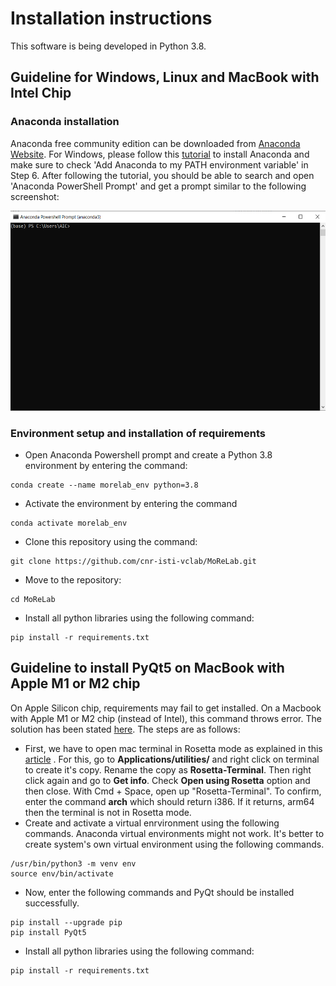 # Installation instructions
This software is being developed in Python 3.8.

## Guideline for Windows, Linux and MacBook with Intel Chip

### Anaconda installation
Anaconda free community edition can be downloaded from [Anaconda Website](https://www.anaconda.com/products/distribution). For Windows, please follow this [tutorial](https://www.datacamp.com/tutorial/installing-anaconda-windows) to install Anaconda and make sure to check 'Add Anaconda to my PATH environment variable' in Step 6. After following the tutorial, you should be able to search and open 'Anaconda PowerShell Prompt' and get a prompt similar to the following screenshot:
<p align="center">
  <img width="550" height="320" src="https://github.com/cnr-isti-vclab/MoReLab/blob/main/readme_images/prompt_screenshot.png">
</p>

### Environment setup and installation of requirements

- Open Anaconda Powershell prompt and create a Python 3.8 environment by entering the command:
~~~
conda create --name morelab_env python=3.8
~~~

- Activate the environment by entering the command
~~~
conda activate morelab_env
~~~

- Clone this repository using the command:
~~~
git clone https://github.com/cnr-isti-vclab/MoReLab.git
~~~

- Move to the repository:
~~~
cd MoReLab
~~~

- Install all python libraries using the following command:
~~~
pip install -r requirements.txt
~~~



## Guideline to install PyQt5 on MacBook with Apple M1 or M2 chip
On Apple Silicon chip, requirements may fail to get installed. On a Macbook with Apple M1 or M2 chip (instead of Intel), this command throws error. The solution has been stated [here](https://stackoverflow.com/questions/65901162/how-can-i-run-pyqt5-on-my-mac-with-m1chip). The steps are as follows:
- First, we have to open mac terminal in Rosetta mode as explained in this [article](https://dev.to/courier/tips-and-tricks-to-setup-your-apple-m1-for-development-547g) . For this, go to **Applications/utilities/** and right click on terminal to create it's copy. Rename the copy as **Rosetta-Terminal**. Then right click again and go to **Get info**. Check  **Open using Rosetta** option and then close. With Cmd + Space, open up "Rosetta-Terminal". To confirm, enter the command **arch** which should return i386. If it returns, arm64 then the terminal is not in Rosetta mode.
- Create and activate a virtual enrvironment using the following commands. Anaconda virtual environments might not work. It's better to create system's own virtual environment using the following commands.
~~~
/usr/bin/python3 -m venv env
source env/bin/activate
~~~
- Now, enter the following commands and PyQt should be installed successfully.
~~~
pip install --upgrade pip
pip install PyQt5
~~~

- Install all python libraries using the following command:
~~~
pip install -r requirements.txt
~~~


